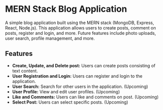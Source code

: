 # MERN Stack Blog Application

A simple blog application built using the MERN stack (MongoDB, Express, React, Node.js). This application allows users to create posts, comment on posts, register and login, and more. Future features include photo uploads, user search, profile management, and more.

## Features

- **Create, Update, and Delete post:** Users can create posts consisting of text content.
- **User Registration and Login:** Users can register and login to the application.
- **User Search:** Search for other users in the application. (Upcoming)
- **User Profile:** View and edit user profiles. (Upcoming)
- **Like and Comments:** Users can like and comments on post. (Upcoming)
- **Select Post:** Users can select specific posts. (Upcoming)
